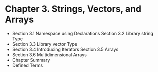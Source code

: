 # Chapter 3. Strings, Vectors, and Arrays

* Section 3.1 Namespace using Declarations Section 3.2 Library string Type
* Section 3.3 Library vector Type 
* Section 3.4 Introducing Iterators Section 3.5 Arrays
* Section 3.6 Multidimensional Arrays 
* Chapter Summary
* Defined Terms
